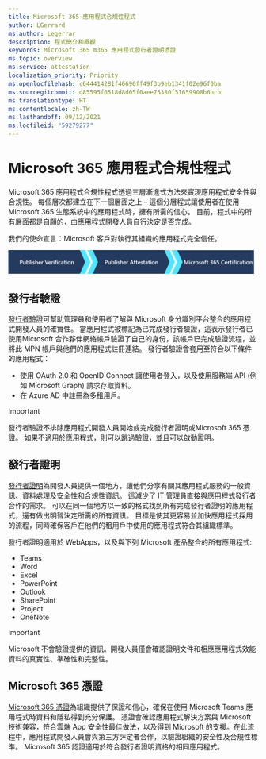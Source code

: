 ```yaml
---
title: Microsoft 365 應用程式合規性程式
author: LGerrard
ms.author: Legerrar
description: 程式簡介和概觀
keywords: Microsoft 365 m365 應用程式發行者證明憑證
ms.topic: overview
ms.service: attestation
localization_priority: Priority
ms.openlocfilehash: c644414281f46696ff49f3b9eb1341f02e96f0ba
ms.sourcegitcommit: d85595f6518d8d05f0aee75380f51659908b6bcb
ms.translationtype: HT
ms.contentlocale: zh-TW
ms.lasthandoff: 09/12/2021
ms.locfileid: "59279277"
---
```

# <a name="microsoft-365-app-compliance-program"></a>Microsoft 365 應用程式合規性程式

Microsoft 365 應用程式合規性程式透過三層漸進式方法來實現應用程式安全性與合規性。 每個層次都建立在下一個層面之上 – 這個分層程式讓使用者在使用 Microsoft 365 生態系統中的應用程式時，擁有所需的信心。 目前，程式中的所有層面都是自願的，由應用程式開發人員自行決定是否完成。 

我們的使命宣言：Microsoft 客戶對執行其組織的應用程式完全信任。

  ![三層漸進式方法來實現應用程式合規性](media/Microsoft-App-Compliance-Overview.png) 

## <a name="publisher-verification"></a>發行者驗證

[發行者驗證](https://docs.microsoft.com/azure/active-directory/develop/publisher-verification-overview)可幫助管理員和使用者了解與 Microsoft 身分識別平台整合的應用程式開發人員的確實性。 當應用程式被標記為已完成發行者驗證，這表示發行者已使用Microsoft 合作夥伴網絡帳戶驗證了自己的身份，該帳戶已完成驗證流程，並將此 MPN 帳戶與他們的應用程式註冊連結。
發行者驗證會套用至符合以下條件的應用程式：  
- 使用 OAuth 2.0 和 OpenID Connect 讓使用者登入，以及使用服務端 API (例如 Microsoft Graph) 請求存取資料。 
- 在 Azure AD 中註冊為多租用戶。  

> [!IMPORTANT]
> 發行者驗證不排除應用程式開發人員開始或完成發行者證明或Microsoft 365 憑證。 如果不適用於應用程式，則可以跳過驗證，並且可以啟動證明。

## <a name="publisher-attestation"></a>發行者證明

[發行者證明](https://docs.microsoft.com/microsoft-365-app-certification/docs/enterprise-app-attestation-guide)為開發人員提供一個地方，讓他們分享有關其應用程式服務的一般資訊、資料處理及安全性和合規性資訊。 這減少了 IT 管理員直接與應用程式發行者合作的需求。 可以在同一個地方以一致的格式找到所有完成發行者證明的應用程式，還有做出明智決定所需的所有資訊。 目標是使其更容易並加快應用程式採用的流程，同時確保客戶在他們的租用戶中使用的應用程式符合其組織標準。

發行者證明適用於 WebApps，以及與下列 Microsoft 產品整合的所有應用程式:
-   Teams
-   Word
-   Excel
-   PowerPoint 
-   Outlook
- SharePoint
- Project
- OneNote

> [!IMPORTANT]
> Microsoft 不會驗證提供的資訊。開發人員僅會確認證明文件和相應應用程式效能資料的真實性、準確性和完整性。 

## <a name="microsoft-365-certification"></a>Microsoft 365 憑證
[Microsoft 365 憑證](https://docs.microsoft.com/microsoft-365-app-certification/docs/enterprise-app-certification-guide)為組織提供了保證和信心，確保在使用 Microsoft Teams 應用程式時資料和隱私得到充分保護。 憑證會確認應用程式解決方案與 Microsoft 技術兼容，符合雲端 App 安全性最佳做法，以及得到 Microsoft 的支援。在此流程中，應用程式開發人員會與第三方評定者合作，以驗證組織的安全性及合規性標準。 Microsoft 365 認證適用於符合發行者證明資格的相同應用程式。 


